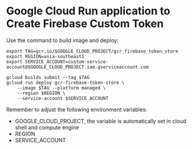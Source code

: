 # Google Cloud Run application to Create Firebase Custom Token

Use the command to build image and deploy:

```
export TAG=gcr.io/$GOOGLE_CLOUD_PROJECT/gcr_firebase_token_store
export REGION=asia-southeast1
export SERVICE_ACCOUNT=custom-service-account@$GOOGLE_CLOUD_PROJECT.iam.gserviceaccount.com

gcloud builds submit --tag $TAG
gcloud run deploy gcr-firebase-token-store \
    --image $TAG --platform managed \
    --region $REGION \
    --service-account $SERVICE_ACCOUNT
```

Remember to adjust the following environment variables:
- GOOGLE_CLOUD_PROJECT, the variable is automatically set in cloud shell and compute engine
- REGION
- SERVICE_ACCOUNT
